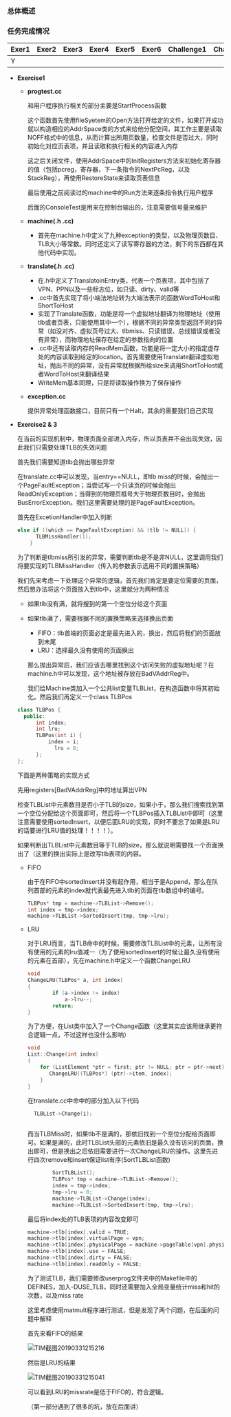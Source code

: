 ### 总体概述



### 任务完成情况

| Exer1 | Exer2 | Exer3 | Exer4 | Exer5 | Exer6 | Challenge1 | Challenge2 |
| ----- | ----- | ----- | ----- | ----- | ----- | ---------- | ---------- |
| Y     |       |       |       |       |       |            |            |

* **Exercise1**

  * **progtest.cc**

    和用户程序执行相关的部分主要是StartProcess函数

    这个函数首先使用fileSyetem的Open方法打开给定的文件，如果打开成功就以构造相应的AddrSpace类的方式来给他分配空间，其工作主要是读取NOFF格式中的信息，从而计算出所用页数量，检查文件是否过大，同时初始化对应页表项，并且读取和执行相关的内容进入内存

    这之后关闭文件，使用AddrSpace中的InitRegisters方法来初始化寄存器的值（包括pcreg，寄存器，下一条指令的NextPcReg，以及StackReg），再使用RestoreState来读取页表信息

    最后使用之前阅读过的machine中的Run方法来逐条指令执行用户程序

    后面的ConsoleTest是用来在控制台输出的，注意需要信号量来维护

  * **machine(.h .cc)**

    * 首先在machine.h中定义了九种exception的类型，以及物理页数目、TLB大小等常数。同时还定义了读写寄存器的方法，剩下的东西都在其他代码中实现。

  * **translate(.h .cc)**

    * 在.h中定义了TranslatoinEntry类，代表一个页表项，其中包括了VPN、PPN以及一些标志位，如只读、dirty、valid等
    * .cc中首先实现了将小端法地址转为大端法表示的函数WordToHost和ShortToHost
    * 实现了Translate函数，功能是将一个虚拟地址翻译为物理地址（使用tlb或者页表，只能使用其中一个），根据不同的异常类型返回不同的异常（如没对齐、虚拟页号过大、tlbmiss、只读错误、总线错误或者没有异常），而物理地址保存在给定的参数指向的位置
    * .cc中还有读取内存的ReadMem函数，功能是将一定大小的指定虚存处的内容读取到给定的location。首先需要使用Translate翻译虚拟地址，抛出不同的异常，没有异常就根据所给size来调用ShortToHost或者WordToHost来翻译结果
    * WriteMem基本同理，只是将读取操作换为了保存操作

  * **exception.cc**

    提供异常处理函数接口，目前只有一个Halt，其余的需要我们自己实现

* **Exercise2 & 3**

  在当前的实现机制中，物理页面全部进入内存，所以页表并不会出现失效，因此我们只需要处理TLB的失效问题

  首先我们需要知道tlb会抛出哪些异常

  在translate.cc中可以发现，当entry==NULL，即tlb miss的时候，会抛出一个PageFaultException；当尝试写一个只读页的时候会抛出ReadOnlyException；当得到的物理页框号大于物理页数目时，会抛出BusErrorException。我们这里需要处理的是PageFaultException。

  首先在ExcetionHandler中加入判断

  ~~~C
  else if ((which == PageFaultException) && (tlb != NULL)) {
      	TLBMissHandler(1);
      }
  ~~~

  为了判断是tlbmiss所引发的异常，需要判断tlb是不是非NULL，这里调用我们将要实现的TLBMissHandler（传入的参数表示选用不同的置换策略）

  我们先来考虑一下处理这个异常的逻辑，首先我们肯定是要定位需要的页面，然后想办法将这个页面放入到tlb中，这里就分为两种情况

  * 如果tlb没有满，就将搜到的第一个空位分给这个页面
  * 如果tlb满了，需要根据不同的置换策略来选择换出页面
    * FIFO：tlb首端的页面必定是最先进入的，换出，然后将我们的页面放到末尾
    * LRU：选择最久没有使用的页面换出

    那么抛出异常后，我们应该去哪里找到这个访问失败的虚拟地址呢？在machine.h中可以发现，这个地址被存放在BadVAddrReg中。

    我们给Machine类加入一个公共list变量TLBList，在构造函数中将其初始化。然后我们再定义一个class TLBPos

  ~~~c++
  class TLBPos {
  	public:
  		int index;
  		int lru;
  		TLBPos(int i) {
  			index = i;
              lru = 0;
  		};
  };
  ~~~

  下面是两种策略的实现方式

  先用registers[BadVAddrReg]中的地址算出VPN

  检查TLBList中元素数目是否小于TLB的size，如果小于，那么我们搜索找到第一个空位分配给这个页面即可，然后将一个TLBPos插入TLBList中即可（这里注意需要使用sortedInsert，以便后面LRU的实现，同时不要忘了如果是LRU的话要进行LRU值的处理！！！！）。

  如果判断出TLBList中元素数目等于TLB的size，那么就说明需要找一个页面换出了（这里的换出实际上是改写tlb表项的内容。

  * FIFO

    由于在FIFO中sortedInsert并没有起作用，相当于是Append，那么在队列首部的元素的index就代表最先进入tlb的页面在tlb数组中的编号。

    ~~~C
    TLBPos* tmp = machine->TLBList->Remove();
    int index = tmp->index;
    machine->TLBList->SortedInsert(tmp, tmp->lru);
    ~~~

  * LRU

    对于LRU而言，当TLB命中的时候，需要修改TLBList中的元素，让所有没有使用的元素的lru值减一（为了使用sortedInsert的时候让最久没有使用的元素在首部），先在machine.h中定义一个函数ChangeLRU

    ~~~C++
    void 
    ChangeLRU(TLBPos* a, int index)
    {
    		if (a->index != index)
    			a->lru--;
    		return;
    }
    ~~~

    为了方便，在List类中加入了一个Change函数（这里其实应该用继承更符合逻辑一点，不过这样也没什么影响）

    ~~~C++
    void
    List::Change(int index)
    {
        for (ListElement *ptr = first; ptr != NULL; ptr = ptr->next) {
           ChangeLRU((TLBPos*) (ptr)->item, index);
        }
    }
    ~~~

    

    在translate.cc中命中的部分加入以下代码

      ~~~C++
    	TLBList->Change(i);
    	
      ~~~

    而当TLBMiss时，如果tlb不是满的，那依旧找到一个空位分配给页面即可。如果是满的，此时TLBList头部的元素依旧是最久没有访问的页面，换出即可，但是换出之后依旧需要进行一次ChangeLRU的操作。这里先进行四次remove和insert保证list有序(SortTLBList函数)

    ~~~C++
            SortTLBList();
            TLBPos* tmp = machine->TLBList->Remove();
            index = tmp->index;
            tmp->lru = 0;
            machine->TLBList->Change(index);
            machine->TLBList->SortedInsert(tmp, tmp->lru);
    ~~~

    最后将index处的TLB表项的内容改变即可

    ~~~c++
    machine->tlb[index].valid = TRUE;
    machine->tlb[index].virtualPage = vpn;
    machine->tlb[index].physicalPage = machine->pageTable[vpn].physicalPage;
    machine->tlb[index].use = FALSE;
    machine->tlb[index].dirty = FALSE;
    machine->tlb[index].readOnly = FALSE;
    ~~~

    

    为了测试TLB，我们需要修改userprog文件夹中的Makefile中的DEFINES，加入-DUSE_TLB，同时还需要加入全局变量统计miss和hit的次数，以及miss rate

    这里考虑使用matmult程序进行测试，但是发现了两个问题，在后面的问题中解释

    首先来看FIFO的结果

    ![TIM截图20190331215216](E:\Users\Administrator\PycharmProjects\nachos\assets\TIM截图20190331215216-1554040357644.png)

    然后是LRU的结果

    ![TIM截图20190331215041](E:\Users\Administrator\PycharmProjects\nachos\assets\TIM截图20190331215041.png)

    可以看到LRU的missrate是低于FIFO的，符合逻辑。

    （第一部分遇到了很多的坑，放在后面讲）

    